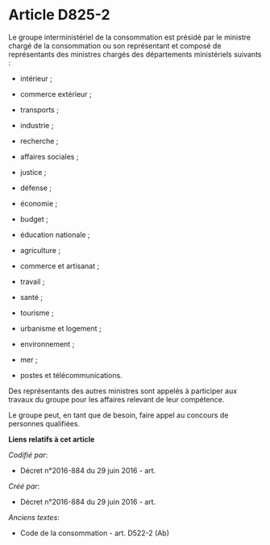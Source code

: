 # Article D825-2

Le groupe interministériel de la consommation est présidé par le ministre chargé de la consommation ou son représentant et
composé de représentants des ministres chargés des départements ministériels suivants :

- intérieur ;

- commerce extérieur ;

- transports ;

- industrie ;

- recherche ;

- affaires sociales ;

- justice ;

- défense ;

- économie ;

- budget ;

- éducation nationale ;

- agriculture ;

- commerce et artisanat ;

- travail ;

- santé ;

- tourisme ;

- urbanisme et logement ;

- environnement ;

- mer ;

- postes et télécommunications.

Des représentants des autres ministres sont appelés à participer aux travaux du groupe pour les affaires relevant de leur
compétence.

Le groupe peut, en tant que de besoin, faire appel au concours de personnes qualifiées.

**Liens relatifs à cet article**

_Codifié par_:

  - Décret n°2016-884 du 29 juin 2016 - art.

_Créé par_:

  - Décret n°2016-884 du 29 juin 2016 - art.

_Anciens textes_:

  - Code de la consommation - art. D522-2 (Ab)
